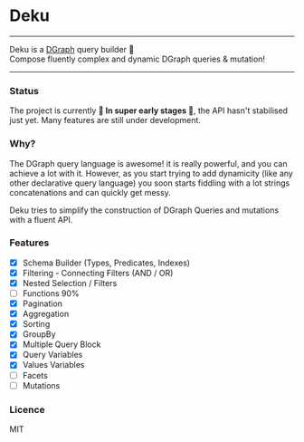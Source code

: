 # Deku
---

Deku is a [DGraph](https://github.com/dgraph-io/dgraph) query builder 🦸 </br>
Compose fluently complex and dynamic DGraph queries & mutation!

---

### Status
The project is currently **🦸 In super early stages 🦸**, the API hasn't stabilised just yet.
Many features are still under development.

### Why?
The DGraph query language is awesome! it is really powerful, and you can achieve a lot with it.
However, as you start trying to add dynamicity (like any other declarative query language) you soon starts
fiddling with a lot strings concatenations and can quickly get messy.

Deku tries to simplify the construction of DGraph Queries and mutations with a fluent API.

### Features

- [x] Schema Builder (Types, Predicates, Indexes)
- [x] Filtering - Connecting Filters (AND / OR)
- [x] Nested Selection / Filters
- [ ] Functions 90%
- [x] Pagination
- [x] Aggregation
- [x] Sorting
- [x] GroupBy
- [x] Multiple Query Block
- [x] Query Variables
- [x] Values Variables
- [ ] Facets
- [ ] Mutations

### Licence
MIT
